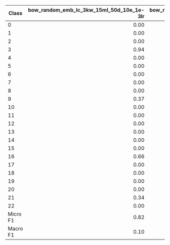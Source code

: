 | Class  |bow_random_emb_lc_3kw_15ml_50d_10e_1e-3lr|bow_random_emb_lc_3kw_15ml_50d_15e_1e-3lr|bow_random_emb_lc_3kw_15ml_50d_20e_1e-3lr|bow_random_emb_lc_3kw_15ml_50d_50e_1e-4lr|bow_random_emb_lc_3kw_15ml_75d_50e_1e-4lr|bow_random_emb_lc_4kw_10ml_75d_50e_1e-4lr|bow_random_emb_lc_4kw_15ml_50d_50e_1e-4lr|bow_random_emb_lc_4kw_15ml_75d_50e_1e-4lr|
|--------|----------------------------------------:|----------------------------------------:|----------------------------------------:|----------------------------------------:|----------------------------------------:|----------------------------------------:|----------------------------------------:|----------------------------------------:|
|       0|                                     0.00|                                    0.000|                                    0.000|                                   0.0000|                                    0.000|                                    0.000|                                    0.000|                                    0.000|
|       1|                                     0.00|                                    0.000|                                    0.000|                                   0.4243|                                    0.634|                                    0.667|                                    0.634|                                    0.591|
|       2|                                     0.00|                                    0.000|                                    0.000|                                   0.0000|                                    0.000|                                    0.000|                                    0.000|                                    0.000|
|       3|                                     0.94|                                    0.942|                                    0.944|                                   0.9479|                                    0.948|                                    0.943|                                    0.948|                                    0.947|
|       4|                                     0.00|                                    0.000|                                    0.000|                                   0.0000|                                    0.000|                                    0.000|                                    0.000|                                    0.000|
|       5|                                     0.00|                                    0.000|                                    0.000|                                   0.0000|                                    0.000|                                    0.000|                                    0.000|                                    0.000|
|       6|                                     0.00|                                    0.000|                                    0.697|                                   0.9929|                                    1.000|                                    1.000|                                    1.000|                                    1.000|
|       7|                                     0.00|                                    0.000|                                    0.000|                                   0.0000|                                    0.000|                                    0.000|                                    0.000|                                    0.000|
|       8|                                     0.00|                                    0.000|                                    0.000|                                   0.0000|                                    0.000|                                    0.000|                                    0.000|                                    0.000|
|       9|                                     0.37|                                    0.368|                                    0.380|                                   0.4458|                                    0.450|                                    0.494|                                    0.461|                                    0.451|
|      10|                                     0.00|                                    0.026|                                    0.259|                                   0.5334|                                    0.556|                                    0.561|                                    0.495|                                    0.490|
|      11|                                     0.00|                                    0.000|                                    0.000|                                   0.0555|                                    0.118|                                    0.000|                                    0.000|                                    0.000|
|      12|                                     0.00|                                    0.000|                                    0.000|                                   0.0000|                                    0.000|                                    0.000|                                    0.000|                                    0.000|
|      13|                                     0.00|                                    0.015|                                    0.014|                                   0.0869|                                    0.139|                                    0.215|                                    0.098|                                    0.105|
|      14|                                     0.00|                                    0.000|                                    0.000|                                   0.0000|                                    0.000|                                    0.000|                                    0.000|                                    0.000|
|      15|                                     0.00|                                    0.000|                                    0.000|                                   0.0000|                                    0.000|                                    0.000|                                    0.000|                                    0.000|
|      16|                                     0.66|                                    0.690|                                    0.723|                                   0.7379|                                    0.737|                                    0.712|                                    0.741|                                    0.741|
|      17|                                     0.00|                                    0.000|                                    0.000|                                   0.6068|                                    0.644|                                    0.687|                                    0.688|                                    0.684|
|      18|                                     0.00|                                    0.000|                                    0.000|                                   0.0000|                                    0.000|                                    0.000|                                    0.000|                                    0.000|
|      19|                                     0.00|                                    0.000|                                    0.000|                                   0.0000|                                    0.000|                                    0.000|                                    0.000|                                    0.000|
|      20|                                     0.00|                                    0.000|                                    0.042|                                   0.5152|                                    0.500|                                    0.466|                                    0.431|                                    0.413|
|      21|                                     0.34|                                    0.308|                                    0.556|                                   0.5553|                                    0.531|                                    0.502|                                    0.547|                                    0.533|
|      22|                                     0.00|                                    0.000|                                    0.000|                                   0.0000|                                    0.000|                                    0.000|                                    0.000|                                    0.000|
|Micro F1|                                     0.82|                                    0.825|                                    0.836|                                   0.8533|                                    0.853|                                    0.849|                                    0.854|                                    0.852|
|Macro F1|                                     0.10|                                    0.102|                                    0.157|                                   0.2566|                                    0.272|                                    0.272|                                    0.263|                                    0.259|
